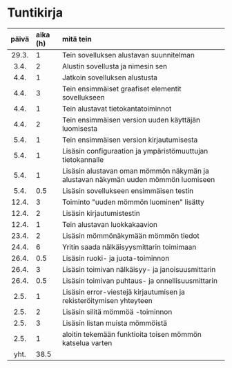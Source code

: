 # Tuntikirja

| päivä | aika (h) | mitä tein  |
| :----:|    :-----| :-----|
| 29.3. | 1         | Tein sovelluksen alustavan suunnitelman |
| 3.4. | 2         | Alustin sovellusta ja nimesin sen |
| 4.4. | 1         | Jatkoin sovelluksen alustusta |
| 4.4. | 3         | Tein ensimmäiset graafiset elementit sovellukseen |
| 4.4. | 1         | Tein alustavat tietokantatoiminnot |
| 4.4. | 2         | Tein ensimmäisen version uuden käyttäjän luomisesta |
| 5.4. | 1         | Tein ensimmäisen version kirjautumisesta |
| 5.4. | 1         | Lisäsin configuraation ja ympäristömuuttujan tietokannalle |
| 5.4. | 1         | Lisäsin alustavan oman mömmön näkymän ja alustavan näkymän uuden mömmön luomiseen |
| 5.4. | 0.5       | Lisäsin sovellukseen ensimmäisen testin |
| 12.4. | 3       | Toiminto "uuden mömmön luominen" lisätty |
| 12.4. | 2       | Lisäsin kirjautumistestin |
| 12.4. | 1       | Tein alustavan luokkakaavion |
| 23.4. | 2       | Lisäsin mömmönäkymään mömmön tiedot |
| 24.4. | 6       | Yritin saada nälkäisyysmittarin toimimaan |
| 26.4. | 0.5       | Lisäsin ruoki- ja juota-toiminnon |
| 26.4. | 3       | Lisäsin toimivan nälkäisyy- ja janoisuusmittarin |
| 26.4. | 0.5       | Lisäsin toimivan puhtaus- ja onnellisuusmittarin |
| 2.5. | 1       | Lisäsin error-viestejä kirjautumisen ja rekisteröitymisen yhteyteen |
| 2.5. | 2       | Lisäsin silitä mömmöä -toiminnon |
| 2.5. | 3       | Lisäsin listan muista mömmöistä |
| 2.5. | 1       | aloitin tekemään funktioita toisen mömmön katselua varten |
| yht. | 38.5       | |
